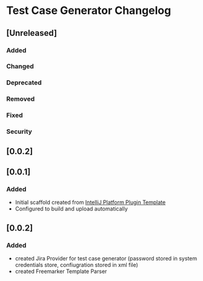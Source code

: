 <!-- Keep a Changelog guide -> https://keepachangelog.com -->

# Test Case Generator Changelog

## [Unreleased]
### Added

### Changed

### Deprecated

### Removed

### Fixed

### Security
## [0.0.2]

## [0.0.1]
### Added
- Initial scaffold created from [IntelliJ Platform Plugin Template](https://github.com/JetBrains/intellij-platform-plugin-template)
- Configured to build and upload automatically

## [0.0.2]
### Added
- created Jira Provider for test case generator (password stored in system credentials store, confiugration stored in xml file)
- created Freemarker Template Parser
